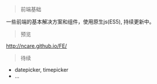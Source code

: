 > 前端基础

一些前端的基本解决方案和组件，使用原生js(ES5), 持续更新中。

> 预览

http://ncare.github.io/FE/


> 待续

  * datepicker, timepicker
  * ...


